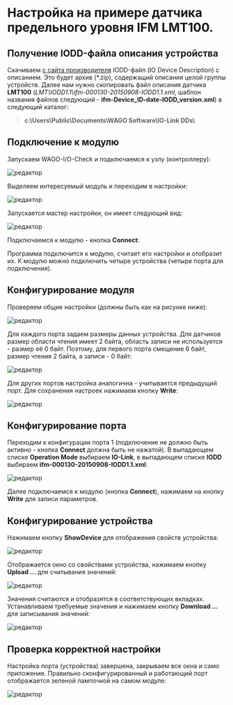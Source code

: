 # Настройка на примере датчика предельного уровня IFM **LMT100**.

## Получение IODD-файла описания устройства

Скачиваем [с сайта производителя](https://www.ifm.com/download/read_io-link_RU) IODD-файл (IO Device Description) с описанием. Это будет архив (*.zip), содержащий описания целой группы устройств. Далее нам нужно скопировать файл описания датчика **LMT100** (*LMT\IODD1.1\ifm-000130-20150908-IODD1.1.xml*, шаблон названия файлов следующий - **ifm-Device_ID-date-IODD_version.xml**) в следующий каталог:

>**c:\Users\Public\Documents\WAGO Software\IO-Link DDs\\**

## Подключение к модулю

Запускаем WAGO-I/O-Check и подключаемся к узлу (контроллеру):

![редактор](images/wago_connected.png)

Выделяем интересуемый модуль и переходим в настройки:

![редактор](images/wago_759-657_setup.png)

Запускается мастер настройки, он имеет следующий вид:

![редактор](images/wago_iolink_master_view.png)

Подключаемся к модулю - кнопка **Connect**:

Программа подключится к модулю, считает его настройки и отобразит их. К модулю можно подключить четыре устройства (четыре порта для подключения).

## Конфигурирование модуля

Проверяем общие настройки (должны быть как на рисунке ниже):

![редактор](images/wago_iolink_master_settings.png)

Для каждого порта задаем размеры данных устройства. Для датчиков размер области чтения имеет 2 байта, область записи не используется - размер её 0 байт. Поэтому, для первого порта смещение 6 байт, размер чтения 2 байта, а записи - 0 байт:

![редактор](images/wago_iolink_master_settings_port1.png)

Для других портов настройка аналогична - учитывается предыдущий порт. Для сохранения настроек нажимаем кнопку **Write**:

![редактор](images/wago_iolink_master_settings_write.png)

## Конфигурирование порта

Переходим к конфигурации порта 1 (подключение не должно быть активно - кнопка **Connect** должна быть не нажатой). В выпадающем списке **Operation Mode** выбираем **IO-Link**, в выпадающем списке **IODD** выбираем **ifm-000130-20150908-IODD1.1.xml**:

![редактор](images/wago_iolink_port1_device.png)

Далее подключаемся к модулю (кнопка **Connect**), нажимаем на кнопку **Write** для записи параметров.

## Конфигурирование устройства

Нажимаем кнопку **ShowDevice** для отображения свойств устройства:

![редактор](images/wago_iolink_port1_write_settings.png)

Отображается окно со свойствами устройства, нажимаем кнопку **Upload ...** для считывания значений:

![редактор](images/wago_iolink_port1_read_values.png)

Значения считаются и отобразятся в соответствующих вкладках. Устанавливаем требуемые значения и нажимаем кнопку **Download ...** для записывания значений:

![редактор](images/wago_iolink_port1_write_values.png)

## Проверка корректной настройки

Настройка порта (устройства) завершена, закрываем все окна и само приложение. Правильно сконфигурированный и работающий порт отображается зеленой лампочкой на самом модуле:

![редактор](images/wago_iolink_port1_ok.png)

